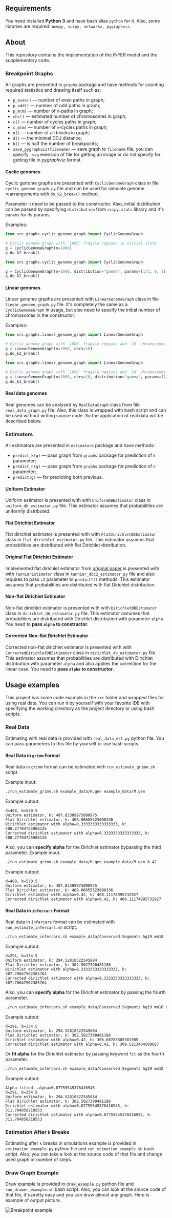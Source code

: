 ## Requirements
You need installed **Python 3** and have bash alias `python` for it. 
Also, some libraries are required: `numpy, scipy, networkx, pygraphviz`.

## About
This repository contains the implementation of the INFER model and the supplementary code.

### Breakpoint Graphs
All graphs are presented in `graphs` package and have methods for counting required statistics and drawing itself such as:
- `p_even()` — number of even paths in graph;
- `p_odd()` — number of odd paths in graph;
- `p_m(m)` — number of `m`-paths in graph;
- `chr()` — estimated number of chromosomes in graph;
- `c()` — number of cycles paths in graph;
- `c_m(m)` — number of `m`-cycles paths in graph;
- `n()` — number of all blocks in graph;
- `d()` — the minimal DCJ distance;
- `b()` — is half the number of breakpoints;
- `save_pygraphviz(filename)` — save graph to `filename` file, 
you can specify `.svg` exension of file for getting an image or do not specify for getting file in *pygraphviz* format.

#### Cyclic genomes
Cyclic genome graphs are presented with `CyclicGenomeGraph` class in file `cyclic_genome_graph.py` file 
and can be used for simulate genome rearrangements with `do_k2_break()` method. 

Parameter `n` need to be passed to the constructor.
Also, initial distribution can be passed by specifying `distribution` from `scipy.stats` library and it's `params` for its params.

Examples:
```python
from src.graphs.cyclic_genome_graph import CyclicGenomeGraph

# Cyclic genome graph with `1000` fragile regions in initial state
g = CyclicGenomeGraph(n=1000) 
g.do_k2_break()
```

```python
from src.graphs.cyclic_genome_graph import CyclicGenomeGraph

g = CyclicGenomeGraph(n=1000, distribution="gamma", params=[1/3, 0, 1]) # Cyclic genome graph with `1000` fragile regions in initial state with gamma distribution on edges
g.do_k2_break()
```

#### Linear genomes
Linear genome graphs are presented with `LinearGenomeGraph` class in file `linear_genome_graph.py` file.
It's completely the same as a `CyclicGenomeGraph` in usage, but also need to specify the initial number of chromosomes in the constructor.

Examples:
```python
from src.graphs.linear_genome_graph import LinearGenomeGraph

# Cyclic genome graph with `1000` fragile regions and `10` chromosomes in initial state
g = LinearGenomeGraph(n=1000, chrs=10) 
g.do_k2_break()
```

```python
from src.graphs.linear_genome_graph import LinearGenomeGraph

# Cyclic genome graph with `1000` fragile regions and `10` chromosomes in initial state with gamma distribution on edges
g = LinearGenomeGraph(n=1000, chrs=10, distribution="gamma", params=[1/3, 0, 1])
g.do_k2_break()
```

#### Real data genomes
Real genomes can be analysed by `RealDataGraph` class from file `real_data_graph.py` file.
Also, this class is wrapped with bash script and can be used without writing source code.
So the application of real data will be described below.


### Estimators
All estimators are presented in `estimators` package and have methods: 
- `predict_k(g)` — pass graph from `graphs` package for prediction of `k` parameter;
- `predict_n(g)` — pass graph from `graphs` package for prediction of `n` parameter;
- `predict(g)` — for predicting both previous. 

#### Uniform Estimator
Uniform estimator is presented with with `UniformDBEstimator` class in `uniform_db_estimator.py` file. 
This estimator assumes that probabilities are uniformly distributed.

#### Flat Dirichlet Estimator
Flat dirichlet estimator is presented with with `FlatDirichletDBEstimator` class in `flat_dirichlet_estimator.py` file. 
This estimator assumes that probabilities are distributed with flat Dirichlet distribution.

#### Original Flat Dirichlet Estimator
Implemented flat dirichlet estimator from [original paper](https://academic.oup.com/gbe/article/8/5/1427/2939585) is presented with with `TannierEstimator` class in `tannier_dbc2_estimator.py` file
and also requires to pass `c2` parameter to `predict*()` methods. 
This estimator assumes that probabilities are distributed with flat Dirichlet distribution.

#### Non-flat Dirichlet Estimator
Non-flat dirichlet estimator is presented with with `DirichletDBEstimator` class in `dirichlet_db_estimator.py` file. 
This estimator assumes that probabilities are distributed with Dirichlet distribution with parameter `alpha`.
You need to **pass `alpha` to constructor**.

#### Corrected Non-flat Dirichlet Estimator
Corrected non-flat dirichlet estimator is presented with with `CorrectedDirichletDBEstimator` class in `dirichlet_db_estimator.py` file. 
This estimator assumes that probabilities are distributed with Dirichlet distribution with parameter `alpha` and also applies the correction for the linear case.
You need to **pass `alpha` to constructor**.

## Usage examples
This project has some code example in the `src` folder and wrapped files for using real data.
You can run it by yourself with your favorite IDE with specifying the working directory as the project directory 
or using bash scripts.

### Real Data
Estimating with real data is provided with `real_data_est.py` python file.
You can pass parameters to this file by yourself or use bash scripts.

#### Real Data in `grimm` Format
Real data in `grimm` format can be estimated with `run_estimate_grimm.sh` script.

Example input:
```bash
./run_estimate_grimm.sh example_data/H.gen example_data/M.gen
```

Example output:
```
d=408, b=530.5
Uniform estimator, k: 407.83309975090975
Flat Dirichlet estimator, k: 408.06655523000336
Dirichlet estimator with alpha=0.3333333333333333, k: 408.27704725986126
Corrected dirichlet estimator with alpha=0.3333333333333333, k: 408.27704725986126
```

Also, you can **specify alpha** for the Dirichlet estimator bypassing the third parameter.
Example input:
```bash
./run_estimate_grimm.sh example_data/H.gen example_data/M.gen 0.42
```

Example output:
```
d=408, b=530.5
Uniform estimator, k: 407.83309975090975
Flat Dirichlet estimator, k: 408.06655523000336
Dirichlet estimator with alpha=0.42, k: 408.11174995732927
Corrected dirichlet estimator with alpha=0.42, k: 408.11174995732927
```

#### Real Data in `infercars` Format
Real data in `infercars` format can be estimated with `run_estimate_infercars.sh` script.

```bash
./run_estimate_infercars.sh example_data/Conserved.Segments hg19 mm10
```

Example output:
```
d=291, b=334.5
Uniform estimator, k: 294.52810322545884
Flat Dirichlet estimator, k: 302.5027390481186
Dirichlet estimator with alpha=0.3333333333333333, k: 307.70047562385764
Corrected dirichlet estimator with alpha=0.3333333333333333, k: 307.70047562385764
```

Also, you can **specify alpha** for the Dirichlet estimator by passing the fourth parameter.

```bash
./run_estimate_infercars.sh example_data/Conserved.Segments hg19 mm10 0.42
```

Example output:
```
d=291, b=334.5
Uniform estimator, k: 294.52810322545884
Flat Dirichlet estimator, k: 302.5027390481186
Dirichlet estimator with alpha=0.42, k: 306.68783805301905
Corrected dirichlet estimator with alpha=0.42, k: 309.5213404589687
```

Or **fit alpha** for the Dirichlet estimator by passing keyword `fit` as the fourth parameter.

```bash
./run_estimate_infercars.sh example_data/Conserved.Segments hg19 mm10 fit
```

Example output:
```
Alpha fitted, alpha=0.07755545378416945
d=291, b=334.5
Uniform estimator, k: 294.52810322545884
Flat Dirichlet estimator, k: 302.5027390481186
Dirichlet estimator with alpha=0.07755545378416945, k: 311.704858218553
Corrected dirichlet estimator with alpha=0.07755545378416945, k: 311.704858218553
```

### Estimation After `k` Breaks
Estimating after `k` breaks in simulations example is provided in `estimation_example.py` python file and `run_etimation_example.sh` bash script.
Also, you can take a look at the source code of that file and change used graph or number of steps.

### Draw Graph Example
Draw example is provided in `draw_example.py` python file and `run_drawer_example.sh` bash script.
Also, you can look at the source code of that file, it's pretty easy and you can draw almost any graph.
Here is example of output picture.

![Breakpoint example](example.svg)